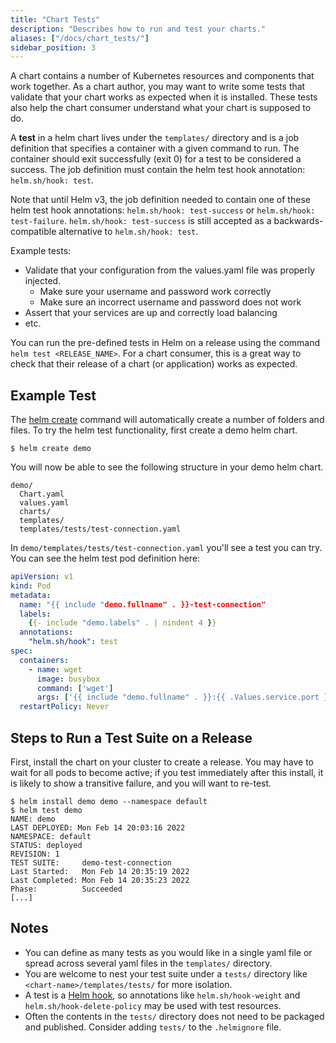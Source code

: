 ```yaml
---
title: "Chart Tests"
description: "Describes how to run and test your charts."
aliases: ["/docs/chart_tests/"]
sidebar_position: 3
---
```


A chart contains a number of Kubernetes resources and components that work
together. As a chart author, you may want to write some tests that validate that
your chart works as expected when it is installed. These tests also help the
chart consumer understand what your chart is supposed to do.

A **test** in a helm chart lives under the `templates/` directory and is a job
definition that specifies a container with a given command to run. The container
should exit successfully (exit 0) for a test to be considered a success. The job
definition must contain the helm test hook annotation: `helm.sh/hook: test`.

Note that until Helm v3, the job definition needed to contain one of these helm
test hook annotations: `helm.sh/hook: test-success` or `helm.sh/hook: test-failure`.
`helm.sh/hook: test-success` is still accepted as a backwards-compatible
alternative to `helm.sh/hook: test`.

Example tests:

- Validate that your configuration from the values.yaml file was properly
  injected.
  - Make sure your username and password work correctly
  - Make sure an incorrect username and password does not work
- Assert that your services are up and correctly load balancing
- etc.

You can run the pre-defined tests in Helm on a release using the command `helm
test <RELEASE_NAME>`. For a chart consumer, this is a great way to check that
their release of a chart (or application) works as expected.

## Example Test

The [helm create](/docs/helm/helm_create) command will automatically create a number of folders and files. To try the helm test functionality, first create a demo helm chart. 

```console
$ helm create demo
```

You will now be able to see the following structure in your demo helm chart.

```
demo/
  Chart.yaml
  values.yaml
  charts/
  templates/
  templates/tests/test-connection.yaml
```

In `demo/templates/tests/test-connection.yaml` you'll see a test you can try. You can see the helm test pod definition here:

```yaml
apiVersion: v1
kind: Pod
metadata:
  name: "{{ include "demo.fullname" . }}-test-connection"
  labels:
    {{- include "demo.labels" . | nindent 4 }}
  annotations:
    "helm.sh/hook": test
spec:
  containers:
    - name: wget
      image: busybox
      command: ['wget']
      args: ['{{ include "demo.fullname" . }}:{{ .Values.service.port }}']
  restartPolicy: Never

```

## Steps to Run a Test Suite on a Release

First, install the chart on your cluster to create a release. You may have to
wait for all pods to become active; if you test immediately after this install,
it is likely to show a transitive failure, and you will want to re-test.

```console
$ helm install demo demo --namespace default
$ helm test demo
NAME: demo
LAST DEPLOYED: Mon Feb 14 20:03:16 2022
NAMESPACE: default
STATUS: deployed
REVISION: 1
TEST SUITE:     demo-test-connection
Last Started:   Mon Feb 14 20:35:19 2022
Last Completed: Mon Feb 14 20:35:23 2022
Phase:          Succeeded
[...]
```

## Notes

- You can define as many tests as you would like in a single yaml file or spread
  across several yaml files in the `templates/` directory.
- You are welcome to nest your test suite under a `tests/` directory like
  `<chart-name>/templates/tests/` for more isolation.
- A test is a [Helm hook](/docs/charts_hooks/), so annotations like
  `helm.sh/hook-weight` and `helm.sh/hook-delete-policy` may be used with test
  resources.
- Often the contents in the `tests/` directory does not need to be packaged and published. Consider adding `tests/` to the `.helmignore` file.
